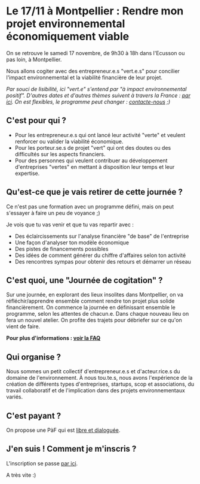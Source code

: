 # Le 17/11 à Montpellier : Rendre mon projet environnemental économiquement viable

On se retrouve le samedi 17 novembre, de 9h30 à 18h dans l'Ecusson ou pas loin, à Montpellier.

Nous allons cogiter avec des entrepreneur.e.s "vert.e.s" pour concilier l'impact environnemental et la viabilité financière de leur projet.

*Par souci de lisibilité, ici "vert.e" s'entend par "à impact environnemental positif".*
*D'autres dates et d'autres thèmes suivent à travers la France : [par ici](../journees-de-cogitation.md). On est flexibles, le programme peut changer : [contacte-nous](../../a-propos-de-nous/nous-contacter.html) ;)*

## C'est pour qui ?
- Pour les entrepreneur.e.s qui ont lancé leur activité "verte" et veulent renforcer ou valider la viabilité économique.
- Pour les porteur.se.s de projet "vert" qui ont des doutes ou des difficultés sur les aspects financiers.
- Pour des personnes qui veulent contribuer au développement d'entreprises "vertes" en mettant à disposition leur temps et leur expertise.

## Qu'est-ce que je vais retirer de cette journée ?
Ce n'est pas une formation avec un programme défini, mais on peut s'essayer à faire un peu de voyance ;)

Je vois que tu vas venir et que tu vas repartir avec :
- Des éclaircissements sur l'analyse financière "de base" de l'entreprise
- Une façon d'analyser ton modèle économique
- Des pistes de financements possibles
- Des idées de comment générer du chiffre d'affaires selon ton activité
- Des rencontres sympas pour obtenir des retours et démarrer un réseau

## C'est quoi, une "Journée de cogitation" ?
Sur une journée, en explorant des lieux insolites dans Montpellier, on va réfléchir/apprendre ensemble comment rendre ton projet plus solide financièrement.
On commence la journée en définissant ensemble le programme, selon les attentes de chacun.e.
Dans chaque nouveau lieu on fera un nouvel atelier.
On profite des trajets pour débriefer sur ce qu'on vient de faire.

**Pour plus d'informations : [voir la FAQ](../FAQ-journee-cogitation.md)**

## Qui organise ?
Nous sommes un petit collectif d'entrepreneur.e.s et d'acteur.rice.s du domaine de l'environnement. À nous tou.te.s, nous avons l'expérience de la création de différents types d'entreprises, startups, scop et associations, du travail collaboratif et de l'implication dans des projets environnementaux variés.

## C'est payant ?
On propose une PàF qui est [libre et dialoguée](../prix-libre-et-dialogue.html).

## J'en suis ! Comment je m'inscris ?
L'inscription se passe [par ici](../inscription.html).

A très vite :)